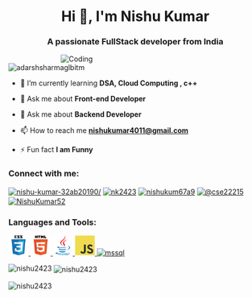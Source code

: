 <h1 align="center">Hi 👋, I'm Nishu Kumar</h1>
<h3 align="center">A passionate FullStack developer from India</h3>
<p><img align="right" alt="Coding" width="400" src="https://i.giphy.com/media/qgQUggAC3Pfv687qPC/giphy.webp" alt="nishu2423" /></p>

<p align="left"> <img src="https://komarev.com/ghpvc/?username=nishu2423&label=Profile%20views&color=0e75b6&style=flat" alt="adarshsharmaglbitm" /> </p>

- 🌱 I’m currently learning **DSA, Cloud Computing , c++**

- 💬 Ask me about **Front-end Developer**
- 💬 Ask me about **Backend Developer**

- 📫 How to reach me **nishukumar4011@gmail.com**

- ⚡ Fun fact **I am Funny**

<h3 align="left">Connect with me:</h3>
<p align="left">
<a href="https://www.linkedin.com/in/nishu-kumar-32ab20190/" target="blank"><img align="center" src="https://raw.githubusercontent.com/rahuldkjain/github-profile-readme-generator/master/src/images/icons/Social/linked-in-alt.svg" alt="nishu-kumar-32ab20190/" height="30" width="40" /></a>
  <a href="https://www.naukri.com/code360/profile/nk2423" target="blank"><img align="center" src="https://files.codingninjas.in/new-cn-logos-1-1711622387.svg" alt="nk2423" height="30" width="40" /></a>
   <a href="https://www.geeksforgeeks.org/user/nishukum67a9/" target="blank"><img align="center" src="https://media.geeksforgeeks.org/gfg-gg-logo.svg" alt="nishukum67a9" height="30" width="40" /></a>
<a href="https://www.hackerrank.com/profile/cse22215" target="blank"><img align="center" src="https://raw.githubusercontent.com/rahuldkjain/github-profile-readme-generator/master/src/images/icons/Social/hackerrank.svg" alt="@cse22215" height="30" width="40" /></a>
<a href="https://leetcode.com/u/NishuKumar52/" target="blank"><img align="center" src="https://raw.githubusercontent.com/rahuldkjain/github-profile-readme-generator/master/src/images/icons/Social/leet-code.svg" alt="NishuKumar52" height="30" width="40" /></a>
</p>

<h3 align="left">Languages and Tools:</h3>
<p align="left"> <a href="https://www.w3schools.com/css/" target="_blank" rel="noreferrer"> <img src="https://raw.githubusercontent.com/devicons/devicon/master/icons/css3/css3-original-wordmark.svg" alt="css3" width="40" height="40"/> </a> <a href="https://www.w3.org/html/" target="_blank" rel="noreferrer"> <img src="https://raw.githubusercontent.com/devicons/devicon/master/icons/html5/html5-original-wordmark.svg" alt="html5" width="40" height="40"/> </a> <a href="https://www.java.com" target="_blank" rel="noreferrer"> <img src="https://raw.githubusercontent.com/devicons/devicon/master/icons/java/java-original.svg" alt="java" width="40" height="40"/> </a> <a href="https://developer.mozilla.org/en-US/docs/Web/JavaScript" target="_blank" rel="noreferrer"> <img src="https://raw.githubusercontent.com/devicons/devicon/master/icons/javascript/javascript-original.svg" alt="javascript" width="40" height="40"/> </a> <a href="https://www.microsoft.com/en-us/sql-server" target="_blank" rel="noreferrer"> <img src="https://www.svgrepo.com/show/303229/microsoft-sql-server-logo.svg" alt="mssql" width="40" height="40"/> </a> </p>

<p><img align="left" src="https://github-readme-stats.vercel.app/api/top-langs?username=nishu2423&show_icons=true&locale=en&layout=compact" alt="nishu2423" /></p>

<p>&nbsp;<img align="center" src="https://github-readme-stats.vercel.app/api?username=nishu2423&show_icons=true&locale=en" alt="nishu2423" /></p>

<p><img align="center" src="https://github-readme-streak-stats.herokuapp.com/?user=nishu2423&" alt="nishu2423" /></p>
